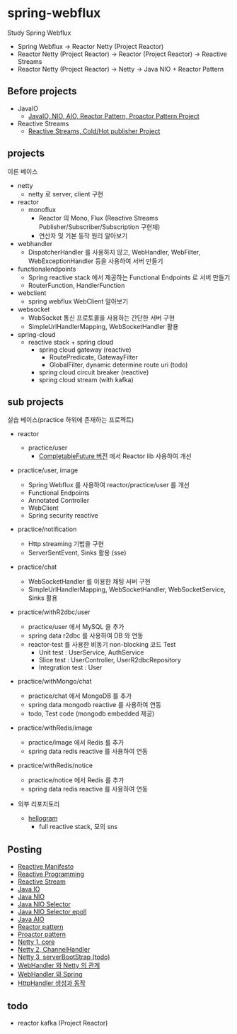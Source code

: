 # spring-webflux
Study Spring Webflux

- Spring Webflux -> Reactor Netty (Project Reactor)
- Reactor Netty (Project Reactor) -> Reactor (Project Reactor) -> Reactive Streams
- Reactor Netty (Project Reactor) -> Netty -> Java NIO + Reactor Pattern
  
## Before projects
- JavaIO
  - [JavaIO, NIO, AIO, Reactor Pattern, Proactor Pattern Project](https://github.com/starryeye/java/tree/main/server/javaio)
- Reactive Streams
  - [Reactive Streams, Cold/Hot publisher Project](https://github.com/starryeye/java/tree/main/reactivestreams/practice/coldandhot)
  
## projects
이론 베이스  
- netty
  - netty 로 server, client 구현
- reactor
  - monoflux
    - Reactor 의 Mono, Flux (Reactive Streams Publisher/Subscriber/Subscription 구현체)
    - 연산자 및 기본 동작 원리 알아보기
- webhandler
  - DispatcherHandler 를 사용하지 않고, WebHandler, WebFilter, WebExceptionHandler 등을 사용하여 서버 만들기
- functionalendpoints
  - Spring reactive stack 에서 제공하는 Functional Endpoints 로 서버 만들기
  - RouterFunction, HandlerFunction
- webclient
  - spring webflux WebClient 알아보기
- websocket
  - WebSocket 통신 프로토콜을 사용하는 간단한 서버 구현
  - SimpleUrlHandlerMapping, WebSocketHandler 활용
- spring-cloud
  - reactive stack + spring cloud
    - spring cloud gateway (reactive)
      - RoutePredicate, GatewayFilter
      - GlobalFilter, dynamic determine route uri (todo)
    - spring cloud circuit breaker (reactive)
    - spring cloud stream (with kafka)
  
## sub projects
실습 베이스(practice 하위에 존재하는 프로젝트)     
- reactor
  - practice/user
    - [CompletableFuture 버전](https://github.com/starryeye/java/tree/main/completablefuture/practice/user) 에서 Reactor lib 사용하여 개선
- practice/user, image
  - Spring Webflux 를 사용하여 reactor/practice/user 를 개선
  - Functional Endpoints
  - Annotated Controller
  - WebClient
  - Spring security reactive
- practice/notification
  - Http streaming 기법을 구현
  - ServerSentEvent, Sinks 활용 (sse)
- practice/chat
  - WebSocketHandler 를 이용한 채팅 서버 구현
  - SimpleUrlHandlerMapping, WebSocketHandler, WebSocketService, Sinks 활용
- practice/withR2dbc/user
  - practice/user 에서 MySQL 을 추가
  - spring data r2dbc 를 사용하여 DB 와 연동
  - reactor-test 를 사용한 비동기 non-blocking 코드 Test
    - Unit test : UserService, AuthService
    - Slice test : UserController, UserR2dbcRepository
    - Integration test : User
- practice/withMongo/chat
  - practice/chat 에서 MongoDB 를 추가
  - spring data mongodb reactive 를 사용하여 연동
  - todo, Test code (mongodb embedded 제공)
- practice/withRedis/image
  - practice/image 에서 Redis 를 추가
  - spring data redis reactive 를 사용하여 연동
- practice/withRedis/notice
  - practice/notice 에서 Redis 를 추가
  - spring data redis reactive 를 사용하여 연동 
  
- 외부 리포지토리
  - [hellogram](https://github.com/starryeye/hellogram)
    - full reactive stack, 모의 sns
  
## Posting
- [Reactive Manifesto](https://starryeye.tistory.com/195)
- [Reactive Programming](https://starryeye.tistory.com/196)
- [Reactive Stream](https://starryeye.tistory.com/197)
- [Java IO](https://starryeye.tistory.com/200)
- [Java NIO](https://starryeye.tistory.com/201)
- [Java NIO Selector](https://starryeye.tistory.com/203)
- [Java NIO Selector epoll](https://starryeye.tistory.com/204)
- [Java AIO](https://starryeye.tistory.com/205)
- [Reactor pattern](https://starryeye.tistory.com/206)
- [Proactor pattern](https://starryeye.tistory.com/207)
- [Netty 1, core](https://starryeye.tistory.com/212)
- [Netty 2, ChannelHandler](https://starryeye.tistory.com/213)
- [Netty 3, serverBootStrap (todo)]()
- [WebHandler 와 Netty 의 관계](https://starryeye.tistory.com/219)
- [WebHandler 와 Spring](https://starryeye.tistory.com/220)
- [HttpHandler 생성과 동작](https://starryeye.tistory.com/221)

## todo
- reactor kafka (Project Reactor)
